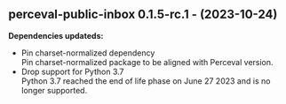 ## perceval-public-inbox 0.1.5-rc.1 - (2023-10-24)

**Dependencies updateds:**

 * Pin charset-normalized dependency\
   Pin charset-normalized package to be aligned with Perceval version.
 * Drop support for Python 3.7\
   Python 3.7 reached the end of life phase on June 27 2023 and is no
   longer supported.

